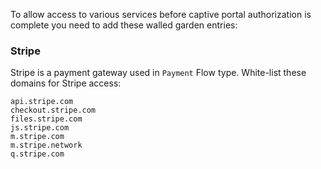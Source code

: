 To allow access to various services before captive portal authorization is complete you need to add these walled garden entries:

### Stripe

Stripe is a payment gateway used in `Payment` Flow type. White-list these domains for Stripe access:

```
api.stripe.com
checkout.stripe.com
files.stripe.com
js.stripe.com
m.stripe.com
m.stripe.network
q.stripe.com
```